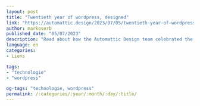 ```yaml
---
layout: post
title: "Twentieth year of wordpress, designed"
link: "https://automattic.design/2023/07/05/twentieth-year-of-wordpress-designed"
author: markoserb
published_date: "05/07/2023"
description: "Read about how the Automattic Design team celebrated the WordPress 20th anniversary."
language: en
categories:
- Liens

tags:
- "technologie"
- "wordpress"

og-tags: "technologie, wordpress"
permalink: /:categories/:year/:month/:day/:title/
---
```

